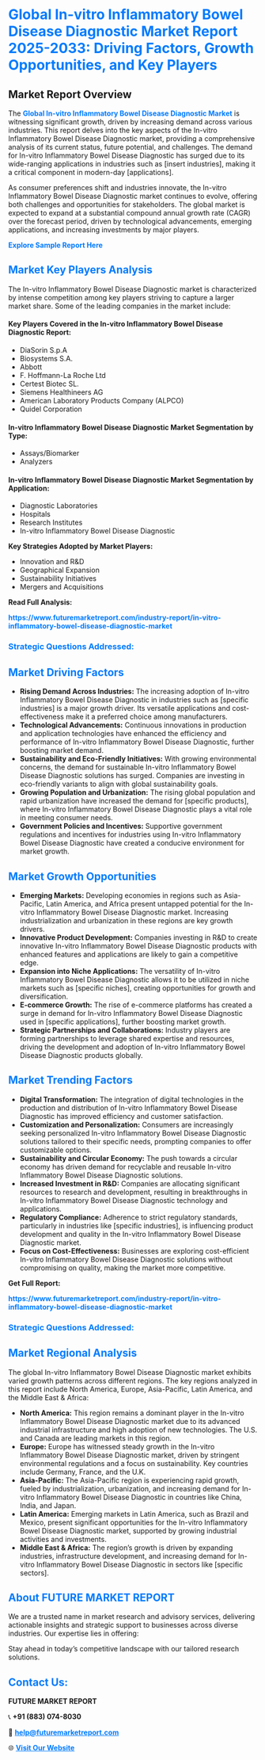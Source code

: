 <h1 style="color: #007BFF;">Global In-vitro Inflammatory Bowel Disease Diagnostic Market Report 2025-2033: Driving Factors, Growth Opportunities, and Key Players</h1>

<section id="overview">
<h2>Market Report Overview</h2>
<p>The <a href="https://www.futuremarketreport.com/industry-report/in-vitro-inflammatory-bowel-disease-diagnostic-market" style="color: #007BFF; text-decoration: none;"><strong>Global In-vitro Inflammatory Bowel Disease Diagnostic Market</strong></a> is witnessing significant growth, driven by increasing demand across various industries. This report delves into the key aspects of the In-vitro Inflammatory Bowel Disease Diagnostic market, providing a comprehensive analysis of its current status, future potential, and challenges. The demand for In-vitro Inflammatory Bowel Disease Diagnostic has surged due to its wide-ranging applications in industries such as [insert industries], making it a critical component in modern-day [applications].</p>
<p>As consumer preferences shift and industries innovate, the In-vitro Inflammatory Bowel Disease Diagnostic market continues to evolve, offering both challenges and opportunities for stakeholders. The global market is expected to expand at a substantial compound annual growth rate (CAGR) over the forecast period, driven by technological advancements, emerging applications, and increasing investments by major players.</p>
</section>

<section id="overview">
<p><a href="https://www.futuremarketreport.com/request-sample/reportId=123069" style="color: #007BFF; text-decoration: none;"><strong>Explore Sample Report Here</strong></a></p>
</section>

<section id="key-players">
<h2 style="color: #007BFF;">Market Key Players Analysis</h2>
<p>The In-vitro Inflammatory Bowel Disease Diagnostic market is characterized by intense competition among key players striving to capture a larger market share. Some of the leading companies in the market include:</p>
<h4>Key Players Covered in the In-vitro Inflammatory Bowel Disease Diagnostic Report:</h4>
<ul><li>DiaSorin S.p.A</li><li>Biosystems S.A.</li><li>Abbott</li><li>F. Hoffmann-La Roche Ltd</li><li>Certest Biotec SL.</li><li>Siemens Healthineers AG</li><li>American Laboratory Products Company (ALPCO)</li><li>Quidel Corporation</li></ul>
<h4>In-vitro Inflammatory Bowel Disease Diagnostic Market Segmentation by Type:</h4>
<ul><li>Assays/Biomarker</li><li>Analyzers</li></ul>

<h4>In-vitro Inflammatory Bowel Disease Diagnostic Market Segmentation by Application:</h4>
<ul><li>Diagnostic Laboratories</li><li>Hospitals</li><li>Research Institutes</li><li>In-vitro Inflammatory Bowel Disease Diagnostic</li></ul>
<p><strong>Key Strategies Adopted by Market Players:</strong></p>
<ul>
<li>Innovation and R&D</li>
<li>Geographical Expansion</li>
<li>Sustainability Initiatives</li>
<li>Mergers and Acquisitions</li>
</ul>
</section>

<section>
<p><strong>Read Full Analysis: </strong></p><a href="https://www.futuremarketreport.com/industry-report/in-vitro-inflammatory-bowel-disease-diagnostic-market" style="color: #007BFF; text-decoration: none;"><strong>https://www.futuremarketreport.com/industry-report/in-vitro-inflammatory-bowel-disease-diagnostic-market</strong></a>
<h3 style="color: #007BFF;">Strategic Questions Addressed:</h3>
</section>

<section id="driving-factors">
<h2 style="color: #007BFF;">Market Driving Factors</h2>
<ul>
<li><strong>Rising Demand Across Industries:</strong> The increasing adoption of In-vitro Inflammatory Bowel Disease Diagnostic in industries such as [specific industries] is a major growth driver. Its versatile applications and cost-effectiveness make it a preferred choice among manufacturers.</li>
<li><strong>Technological Advancements:</strong> Continuous innovations in production and application technologies have enhanced the efficiency and performance of In-vitro Inflammatory Bowel Disease Diagnostic, further boosting market demand.</li>
<li><strong>Sustainability and Eco-Friendly Initiatives:</strong> With growing environmental concerns, the demand for sustainable In-vitro Inflammatory Bowel Disease Diagnostic solutions has surged. Companies are investing in eco-friendly variants to align with global sustainability goals.</li>
<li><strong>Growing Population and Urbanization:</strong> The rising global population and rapid urbanization have increased the demand for [specific products], where In-vitro Inflammatory Bowel Disease Diagnostic plays a vital role in meeting consumer needs.</li>
<li><strong>Government Policies and Incentives:</strong> Supportive government regulations and incentives for industries using In-vitro Inflammatory Bowel Disease Diagnostic have created a conducive environment for market growth.</li>
</ul>
</section>

<section id="growth-opportunities">
<h2 style="color: #007BFF;">Market Growth Opportunities</h2>
<ul>
<li><strong>Emerging Markets:</strong> Developing economies in regions such as Asia-Pacific, Latin America, and Africa present untapped potential for the In-vitro Inflammatory Bowel Disease Diagnostic market. Increasing industrialization and urbanization in these regions are key growth drivers.</li>
<li><strong>Innovative Product Development:</strong> Companies investing in R&D to create innovative In-vitro Inflammatory Bowel Disease Diagnostic products with enhanced features and applications are likely to gain a competitive edge.</li>
<li><strong>Expansion into Niche Applications:</strong> The versatility of In-vitro Inflammatory Bowel Disease Diagnostic allows it to be utilized in niche markets such as [specific niches], creating opportunities for growth and diversification.</li>
<li><strong>E-commerce Growth:</strong> The rise of e-commerce platforms has created a surge in demand for In-vitro Inflammatory Bowel Disease Diagnostic used in [specific applications], further boosting market growth.</li>
<li><strong>Strategic Partnerships and Collaborations:</strong> Industry players are forming partnerships to leverage shared expertise and resources, driving the development and adoption of In-vitro Inflammatory Bowel Disease Diagnostic products globally.</li>
</ul>
</section>

<section id="trending-factors">
<h2 style="color: #007BFF;">Market Trending Factors</h2>
<ul>
<li><strong>Digital Transformation:</strong> The integration of digital technologies in the production and distribution of In-vitro Inflammatory Bowel Disease Diagnostic has improved efficiency and customer satisfaction.</li>
<li><strong>Customization and Personalization:</strong> Consumers are increasingly seeking personalized In-vitro Inflammatory Bowel Disease Diagnostic solutions tailored to their specific needs, prompting companies to offer customizable options.</li>
<li><strong>Sustainability and Circular Economy:</strong> The push towards a circular economy has driven demand for recyclable and reusable In-vitro Inflammatory Bowel Disease Diagnostic solutions.</li>
<li><strong>Increased Investment in R&D:</strong> Companies are allocating significant resources to research and development, resulting in breakthroughs in In-vitro Inflammatory Bowel Disease Diagnostic technology and applications.</li>
<li><strong>Regulatory Compliance:</strong> Adherence to strict regulatory standards, particularly in industries like [specific industries], is influencing product development and quality in the In-vitro Inflammatory Bowel Disease Diagnostic market.</li>
<li><strong>Focus on Cost-Effectiveness:</strong> Businesses are exploring cost-efficient In-vitro Inflammatory Bowel Disease Diagnostic solutions without compromising on quality, making the market more competitive.</li>
</ul>
</section>

<section>
<p><strong>Get Full Report: </strong></p><a href="https://www.futuremarketreport.com/industry-report/in-vitro-inflammatory-bowel-disease-diagnostic-market" style="color: #007BFF; text-decoration: none;"><strong>https://www.futuremarketreport.com/industry-report/in-vitro-inflammatory-bowel-disease-diagnostic-market</strong></a>
<h3 style="color: #007BFF;">Strategic Questions Addressed:</h3>
</section>


<section id="regional-analysis">
<h2 style="color: #007BFF;">Market Regional Analysis</h2>
<p>The global In-vitro Inflammatory Bowel Disease Diagnostic market exhibits varied growth patterns across different regions. The key regions analyzed in this report include North America, Europe, Asia-Pacific, Latin America, and the Middle East & Africa:</p>
<ul>
<li><strong>North America:</strong> This region remains a dominant player in the In-vitro Inflammatory Bowel Disease Diagnostic market due to its advanced industrial infrastructure and high adoption of new technologies. The U.S. and Canada are leading markets in this region.</li>
<li><strong>Europe:</strong> Europe has witnessed steady growth in the In-vitro Inflammatory Bowel Disease Diagnostic market, driven by stringent environmental regulations and a focus on sustainability. Key countries include Germany, France, and the U.K.</li>
<li><strong>Asia-Pacific:</strong> The Asia-Pacific region is experiencing rapid growth, fueled by industrialization, urbanization, and increasing demand for In-vitro Inflammatory Bowel Disease Diagnostic in countries like China, India, and Japan.</li>
<li><strong>Latin America:</strong> Emerging markets in Latin America, such as Brazil and Mexico, present significant opportunities for the In-vitro Inflammatory Bowel Disease Diagnostic market, supported by growing industrial activities and investments.</li>
<li><strong>Middle East & Africa:</strong> The region’s growth is driven by expanding industries, infrastructure development, and increasing demand for In-vitro Inflammatory Bowel Disease Diagnostic in sectors like [specific sectors].</li>
</ul>
</section>

<footer>
<h2 style="color: #007BFF;">About FUTURE MARKET REPORT</h2>
<p>We are a trusted name in market research and advisory services, delivering actionable insights and strategic support to businesses across diverse industries. Our expertise lies in offering:</p>

<p>Stay ahead in today’s competitive landscape with our tailored research solutions.</p>

<h2 style="color: #007BFF;">Contact Us:</h2>
<p><strong>FUTURE MARKET REPORT</strong></p>
<p>📞 <strong>+91 (883) 074-8030</strong></p>
<p>📧 <strong><a href="mailto:help@futuremarketreport.com" style="color: #007BFF;">help@futuremarketreport.com</a></strong></p>
<p>🌐 <strong><a href="https://www.futuremarketreport.com/" style="color: #007BFF;">Visit Our Website</a></strong></p>
</footer>